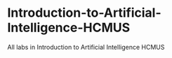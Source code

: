 # Introduction-to-Artificial-Intelligence-HCMUS
All labs in Introduction to Artificial Intelligence HCMUS
